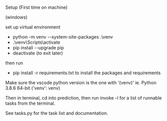 Setup (First time on machine)

(windows)

set up virtual environment
- python -m venv --system-site-packages .\venv
- .\venv\Scripts\activate
- pip install --upgrade pip
- deactivate (to exit later)

then run

- pip install -r requirements.txt
to install the packages and requirements


Make sure the vscode python version is the one with '(venv)' ie. Python 3.8.6 64-bit ('venv': venv)

Then in terminal, cd into prediction, then run invoke -l for a list of runnable tasks from the terminal.

See tasks.py for the task list and documentation.